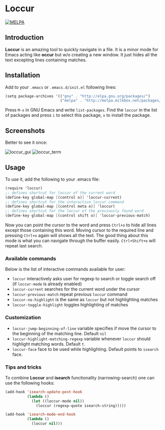 # Loccur

[![MELPA](https://melpa.org/packages/loccur-badge.svg)](https://melpa.org/#/loccur)

## Introduction
**Loccur** is an amazing tool to quickly navigate in a file. It is a minor mode for Emacs acting like **occur** but w/o creating a new window. It just hides all the text excepting lines containing matches.
## Installation
Add to your `.emacs` or `.emacs.d/init.el` following lines:

```scheme
(setq package-archives '(("gnu" . "http://elpa.gnu.org/packages/")
                         ("melpa" . "http://melpa.milkbox.net/packages/")))
```
                         
Press `M-x` in GNU Emacs and write `list-packages`. Find the `loccur` in the list of packages and press `i` to select this package, `x` to install the package.


## Screenshots
Better to see it once:

![loccur_gui](https://github.com/fourier/loccur/raw/screenshots/gui_emacs_with_loccur.gif "GUI Emacs with loccur")
![loccur_term](https://github.com/fourier/loccur/raw/screenshots/emacs_with_loccur.gif "Emacs in terminal with loccur")


## Usage

To use it, add the following to your .emacs file:

```scheme
(require 'loccur)
;; defines shortcut for loccur of the current word
(define-key global-map [(control o)] 'loccur-current)
;; defines shortcut for the interactive loccur command
(define-key global-map [(control meta o)] 'loccur)
;; defines shortcut for the loccur of the previously found word
(define-key global-map [(control shift o)] 'loccur-previous-match)
```

Now you can point the cursor to the word and press `Ctrl+o` to hide all lines except those containing this word. Moving cursor to the required line and pressing `Ctrl+o` again will shows all the text. The good thing about this mode is what you can navigate through the buffer easily. `Ctrl+Shift+o` will repeat last search.

### Available commands
Below is the list of interactive commands available for user:

* `loccur` interactively asks user for regexp to search or toggle search off (if `loccur-mode` is already enabled)
* `loccur-current` searches for the current word under the cursor
* `loccur-previous-match` repeat previous `loccur` command
* `loccur-no-highlight` is the same as `loccur` but not highlighting matches
* `loccur-toggle-highlight` toggles highlighting of matches

### Customization
* `loccur-jump-beginning-of-line` variable specifies if move the cursor to the beginning of the matching line. Default `nil`
* `loccur-highlight-matching-regexp` variable whenever `loccur` should highlight matching words. Default `t`.
* `loccur-face` face to be used while highlighting. Default points to `isearch` face.

### Tips and tricks
To combine **Loccur** and **isearch** functionality (narrowing-search) one can use the following hooks:
```lisp
(add-hook 'isearch-update-post-hook
          (lambda ()
            (let ((loccur-mode nil))
              (loccur (regexp-quote isearch-string)))))

(add-hook 'isearch-mode-end-hook
          (lambda ()
            (loccur nil)))
```
